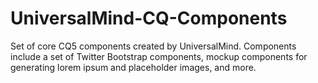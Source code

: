 UniversalMind-CQ-Components
===========================
Set of core CQ5 components created by UniversalMind. Components include a set of Twitter Bootstrap components, mockup components for generating lorem ipsum and placeholder images, and more.
